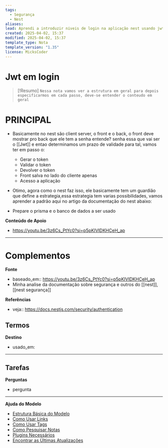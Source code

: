 ```yaml
---
tags:
  - Segurança
  - Nest
aliases: 
lead: Aprendi a introduzir niveis de login na aplicação nest usando jwt
created: 2025-04-02, 15:37
modified: 2025-04-02, 15:37
template_type: Nota
template_version: "1.35"
license: MicksCoder
---
```



# Jwt em login

> [!Resumo]
> `Nessa nota vamos ver a estrutura em geral para depois especificarmos em cada passo, deve-se entender o conteudo em geral`

# **PRINCIPAL**
-  Basicamente no nest são client server, o front e o back, o front deve mostrar pro back que ele tem a senha entende? senha essa que vai ser o [[Jwt]] e entao determinamos um prazo de validade para tal, vamos ter em passo o:
	- Gerar o token
	- Validar o token
	- Devolver o token
	- Front salva no lado do cliente apenas
	- Acesso a aplicação

- Otimo, agora como o nest faz isso, ele basicamente tem um guardião que define a estrategia,essa estrategia tem varias possibilidades, vamos aprender a padrão aqui no artigo da documentação do nest abaixo:

 -  Prepare o prisma e o banco de dados a ser usado

**Conteúdo de Apoio**
- https://youtu.be/3z6Cs_PtYc0?si=p5pKIVIDKHCeH_ap

---
# Complementos

**Fonte**
- baseado_em:: https://youtu.be/3z6Cs_PtYc0?si=p5pKIVIDKHCeH_ap
- Minha analise da documentação sobre segurança e outros do [[nest]], [[nest segurança]]

**Referências**
- veja:: https://docs.nestjs.com/security/authentication

**Termos**
- 

**Destino**
- usado_em:

---
**Tarefas**
- 

**Perguntas**
- pergunta

---
**Ajuda do Modelo**
- [Estrutura Básica do Modelo](https://github.com/groepl/Obsidian-Templates#basic-template-structure)
- [Como Usar Links](https://github.com/groepl/Obsidian-Templates#how-to-use-links)
- [Como Usar Tags](https://github.com/groepl/Obsidian-Templates#how-to-use-tags)
- [Como Pesquisar Notas](https://github.com/groepl/Obsidian-Templates#how-to-search-notes)
- [Plugins Necessários](https://github.com/groepl/Obsidian-Templates#obsidian-plugins-needed)
- [Encontrar as Últimas Atualizações](https://github.com/groepl/Obsidian-Templates)
